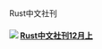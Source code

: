 <div id="lanmu">
    <div id="word">Rust中文社刊</div>
</div>

<h4><img src="/imgs/rust.png"/>
<a href="/read/rustlang-cn/2018/12-1.html">Rust中文社刊12月上</a></h4>